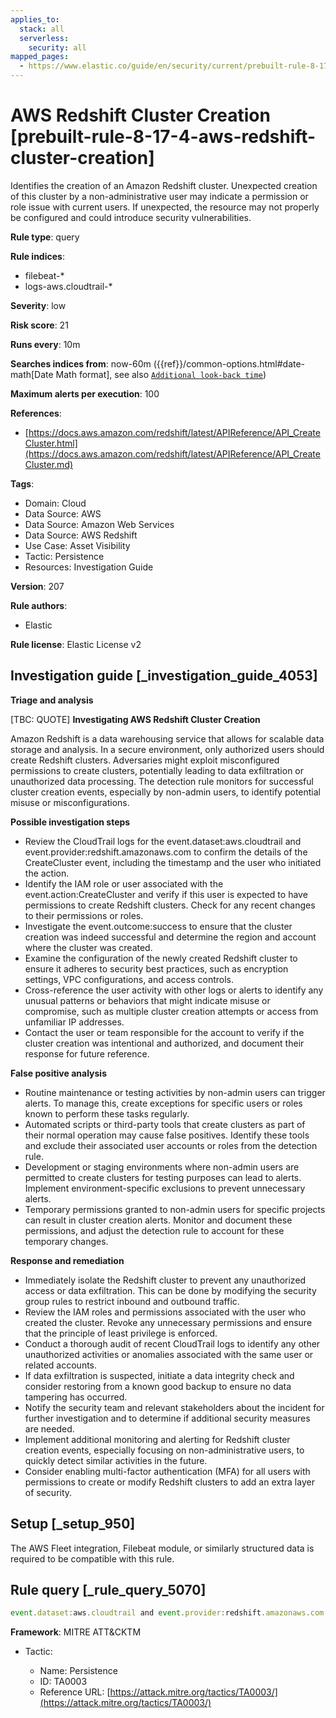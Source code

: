 ```yaml
---
applies_to:
  stack: all
  serverless:
    security: all
mapped_pages:
  - https://www.elastic.co/guide/en/security/current/prebuilt-rule-8-17-4-aws-redshift-cluster-creation.html
---
```


# AWS Redshift Cluster Creation [prebuilt-rule-8-17-4-aws-redshift-cluster-creation]

Identifies the creation of an Amazon Redshift cluster. Unexpected creation of this cluster by a non-administrative user may indicate a permission or role issue with current users. If unexpected, the resource may not properly be configured and could introduce security vulnerabilities.

**Rule type**: query

**Rule indices**:

* filebeat-*
* logs-aws.cloudtrail-*

**Severity**: low

**Risk score**: 21

**Runs every**: 10m

**Searches indices from**: now-60m ({{ref}}/common-options.html#date-math[Date Math format], see also [`Additional look-back time`](docs-content://solutions/security/detect-and-alert/create-detection-rule.md#rule-schedule))

**Maximum alerts per execution**: 100

**References**:

* [https://docs.aws.amazon.com/redshift/latest/APIReference/API_CreateCluster.html](https://docs.aws.amazon.com/redshift/latest/APIReference/API_CreateCluster.md)

**Tags**:

* Domain: Cloud
* Data Source: AWS
* Data Source: Amazon Web Services
* Data Source: AWS Redshift
* Use Case: Asset Visibility
* Tactic: Persistence
* Resources: Investigation Guide

**Version**: 207

**Rule authors**:

* Elastic

**Rule license**: Elastic License v2

## Investigation guide [_investigation_guide_4053]

**Triage and analysis**

[TBC: QUOTE]
**Investigating AWS Redshift Cluster Creation**

Amazon Redshift is a data warehousing service that allows for scalable data storage and analysis. In a secure environment, only authorized users should create Redshift clusters. Adversaries might exploit misconfigured permissions to create clusters, potentially leading to data exfiltration or unauthorized data processing. The detection rule monitors for successful cluster creation events, especially by non-admin users, to identify potential misuse or misconfigurations.

**Possible investigation steps**

* Review the CloudTrail logs for the event.dataset:aws.cloudtrail and event.provider:redshift.amazonaws.com to confirm the details of the CreateCluster event, including the timestamp and the user who initiated the action.
* Identify the IAM role or user associated with the event.action:CreateCluster and verify if this user is expected to have permissions to create Redshift clusters. Check for any recent changes to their permissions or roles.
* Investigate the event.outcome:success to ensure that the cluster creation was indeed successful and determine the region and account where the cluster was created.
* Examine the configuration of the newly created Redshift cluster to ensure it adheres to security best practices, such as encryption settings, VPC configurations, and access controls.
* Cross-reference the user activity with other logs or alerts to identify any unusual patterns or behaviors that might indicate misuse or compromise, such as multiple cluster creation attempts or access from unfamiliar IP addresses.
* Contact the user or team responsible for the account to verify if the cluster creation was intentional and authorized, and document their response for future reference.

**False positive analysis**

* Routine maintenance or testing activities by non-admin users can trigger alerts. To manage this, create exceptions for specific users or roles known to perform these tasks regularly.
* Automated scripts or third-party tools that create clusters as part of their normal operation may cause false positives. Identify these tools and exclude their associated user accounts or roles from the detection rule.
* Development or staging environments where non-admin users are permitted to create clusters for testing purposes can lead to alerts. Implement environment-specific exclusions to prevent unnecessary alerts.
* Temporary permissions granted to non-admin users for specific projects can result in cluster creation alerts. Monitor and document these permissions, and adjust the detection rule to account for these temporary changes.

**Response and remediation**

* Immediately isolate the Redshift cluster to prevent any unauthorized access or data exfiltration. This can be done by modifying the security group rules to restrict inbound and outbound traffic.
* Review the IAM roles and permissions associated with the user who created the cluster. Revoke any unnecessary permissions and ensure that the principle of least privilege is enforced.
* Conduct a thorough audit of recent CloudTrail logs to identify any other unauthorized activities or anomalies associated with the same user or related accounts.
* If data exfiltration is suspected, initiate a data integrity check and consider restoring from a known good backup to ensure no data tampering has occurred.
* Notify the security team and relevant stakeholders about the incident for further investigation and to determine if additional security measures are needed.
* Implement additional monitoring and alerting for Redshift cluster creation events, especially focusing on non-administrative users, to quickly detect similar activities in the future.
* Consider enabling multi-factor authentication (MFA) for all users with permissions to create or modify Redshift clusters to add an extra layer of security.


## Setup [_setup_950]

The AWS Fleet integration, Filebeat module, or similarly structured data is required to be compatible with this rule.


## Rule query [_rule_query_5070]

```js
event.dataset:aws.cloudtrail and event.provider:redshift.amazonaws.com and event.action:CreateCluster and event.outcome:success
```

**Framework**: MITRE ATT&CKTM

* Tactic:

    * Name: Persistence
    * ID: TA0003
    * Reference URL: [https://attack.mitre.org/tactics/TA0003/](https://attack.mitre.org/tactics/TA0003/)



